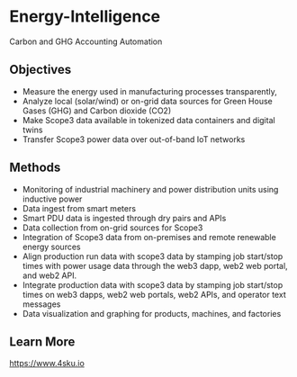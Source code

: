 # Energy-Intelligence
Carbon and GHG Accounting Automation

## Objectives 
* Measure the energy used in manufacturing processes transparently,
* Analyze local (solar/wind) or on-grid data sources for Green House Gases (GHG) and Carbon dioxide (CO2)
* Make Scope3 data available in tokenized data containers and digital twins
* Transfer Scope3 power data over out-of-band IoT networks

## Methods
* Monitoring of industrial machinery and power distribution units using inductive power
* Data ingest from smart meters 
* Smart PDU data is ingested through dry pairs and APIs
* Data collection from on-grid sources for Scope3
* Integration of Scope3 data from on-premises and remote renewable energy sources
* Align production run data with scope3 data by stamping job start/stop times with power usage data through the web3 dapp, web2 web portal, and web2 API.
* Integrate production data with scope3 data by stamping job start/stop times on web3 dapps, web2 web portals, web2 APIs, and operator text messages
* Data visualization and graphing for products, machines, and factories

## Learn More

https://www.4sku.io
